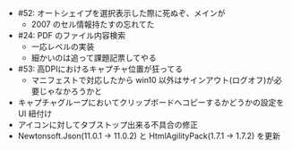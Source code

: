 * #52: オートシェイプを選択表示した際に死ぬぞ、メインが 
    * 2007 のセル情報持たすの忘れてた
* #24: PDF のファイル内容検索
    * 一応レベルの実装
    * 細かいのは追って課題記票してやる
* #53:  高DPIにおけるキャプチャ位置が狂ってる
    * マニフェストで対応したから win10 以外はサインアウト(ログオフ)が必要じゃなかろうかと
* キャプチャグループにおいてクリップボードへコピーするかどうかの設定を UI 紐付け
* アイコンに対してタブストップ出来る不具合の修正
* Newtonsoft.Json(11.0.1 -> 11.0.2) と HtmlAgilityPack(1.7.1 -> 1.7.2) を更新
